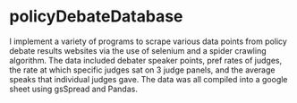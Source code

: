 # policyDebateDatabase
I implement a variety of programs to scrape various data points from policy debate results websites via the use of selenium and a spider crawling algorithm. The data included debater speaker points, pref rates of judges,
 the rate at which specific judges sat on 3 judge panels, and the average speaks that individual judges gave. The data was all compiled into a google sheet using gsSpread and Pandas.
